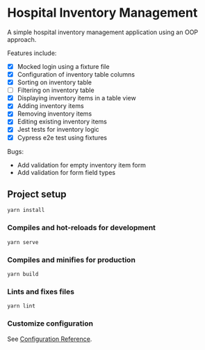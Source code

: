 # Hospital Inventory Management

A simple hospital inventory management application using an OOP approach.

Features include:

- [x] Mocked login using a fixture file
- [x] Configuration of inventory table columns
- [x] Sorting on inventory table
- [ ] Filtering on inventory table
- [x] Displaying inventory items in a table view
- [x] Adding inventory items
- [x] Removing inventory items
- [x] Editing existing inventory items
- [x] Jest tests for inventory logic
- [x] Cypress e2e test using fixtures

Bugs:

- Add validation for empty inventory item form
- Add validation for form field types

## Project setup

```
yarn install
```

### Compiles and hot-reloads for development

```
yarn serve
```

### Compiles and minifies for production

```
yarn build
```

### Lints and fixes files

```
yarn lint
```

### Customize configuration

See [Configuration Reference](https://cli.vuejs.org/config/).
